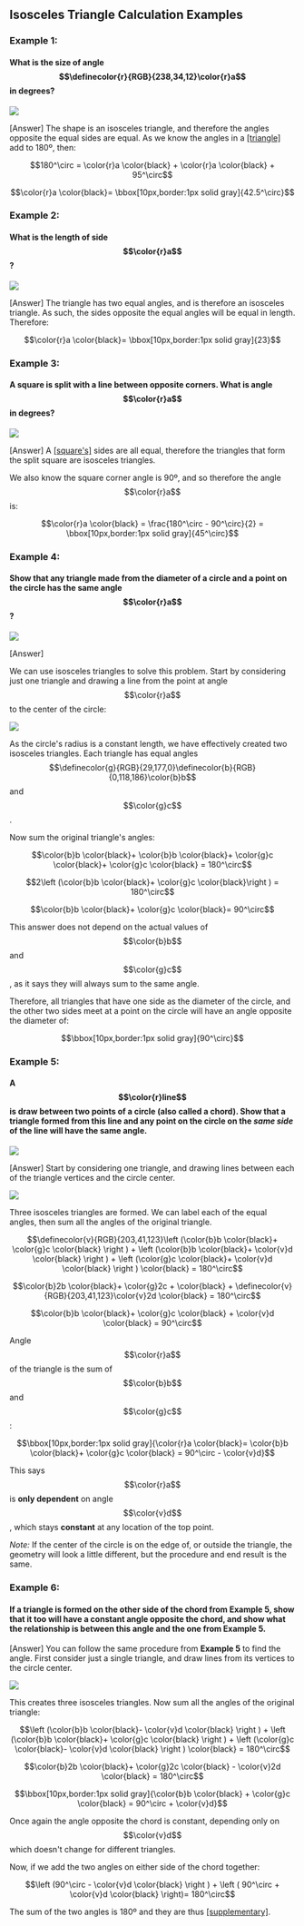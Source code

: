 ## Isosceles Triangle Calculation Examples


### Example 1:

#### What is the size of angle $$\definecolor{r}{RGB}{238,34,12}\color{r}a$$ in degrees?

![](ex1.png)

<hintLow>[Answer]
The shape is an isosceles triangle, and therefore the angles opposite the equal sides are equal. As we know the angles in a [[triangle]]((qr,'Math/Geometry_1/Triangles/base/AngleSum',#00756F)) add to 180º, then:

$$180^\circ = \color{r}a \color{black} + \color{r}a \color{black} + 95^\circ$$

$$\color{r}a \color{black}= \bbox[10px,border:1px solid gray]{42.5^\circ}$$
</hintLow>


### Example 2:

#### What is the length of side $$\color{r}a$$?

![](ex2.png)

<hintLow>[Answer]
The triangle has two equal angles, and is therefore an isosceles triangle. As such, the sides opposite the equal angles will be equal in length. Therefore:

$$\color{r}a \color{black}= \bbox[10px,border:1px solid gray]{23}$$
</hintLow>


### Example 3:

#### A square is split with a line between opposite corners. What is angle $$\color{r}a$$ in degrees?

![](ex3.png)

<hintLow>[Answer]
A [[square's]]((qr,'Math/Geometry_1/RectanglesAndSquares/base/Square',#00756F)) sides are all equal, therefore the triangles that form the split square are isosceles triangles.

We also know the square corner angle is 90º, and so therefore the angle $$\color{r}a$$ is:

$$\color{r}a \color{black} = \frac{180^\circ - 90^\circ}{2} = \bbox[10px,border:1px solid gray]{45^\circ}$$
</hintLow>


### Example 4:

#### Show that any triangle made from the diameter of a circle and a point on the circle has the same angle $$\color{r}a$$?

![](ex4.png)

<hintLow>[Answer]

We can use isosceles triangles to solve this problem. Start by considering just one triangle and drawing a line from the point at angle $$\color{r}a$$ to the center of the circle:

![](ex4a.png)

As the circle's radius is a constant length, we have effectively created two isosceles triangles. Each triangle has equal angles $$\definecolor{g}{RGB}{29,177,0}\definecolor{b}{RGB}{0,118,186}\color{b}b$$ and $$\color{g}c$$.

Now sum the original triangle's angles:

$$\color{b}b \color{black}+ \color{b}b \color{black}+ \color{g}c \color{black}+ \color{g}c \color{black} = 180^\circ$$

$$2\left (\color{b}b \color{black}+ \color{g}c \color{black}\right ) = 180^\circ$$

$$\color{b}b \color{black}+ \color{g}c \color{black}= 90^\circ$$

This answer does not depend on the actual values of $$\color{b}b$$ and $$\color{g}c$$, as it says they will always sum to the same angle.

Therefore, all triangles that have one side as the diameter of the circle, and the other two sides meet at a point on the circle will have an angle opposite the diameter of:

$$\bbox[10px,border:1px solid gray]{90^\circ}$$

</hintLow>

### Example 5:

#### A $$\color{r}line$$ is draw between two points of a circle (also called a chord). Show that a triangle formed from this line and any point on the circle on the _same side_ of the line will have the same angle.

![](ex5.png)

<hintLow>[Answer]
Start by considering one triangle, and drawing lines between each of the triangle vertices and the circle center.

![](ex5a.png)

Three isosceles triangles are formed. We can label each of the equal angles, then sum all the angles of the original triangle.

$$\definecolor{v}{RGB}{203,41,123}\left (\color{b}b \color{black}+ \color{g}c \color{black} \right ) + \left (\color{b}b \color{black}+ \color{v}d \color{black} \right ) + \left (\color{g}c \color{black}+ \color{v}d \color{black} \right ) \color{black} = 180^\circ$$

$$\color{b}2b \color{black}+ \color{g}2c + \color{black} + \definecolor{v}{RGB}{203,41,123}\color{v}2d \color{black} = 180^\circ$$

$$\color{b}b \color{black}+ \color{g}c \color{black} + \color{v}d \color{black} = 90^\circ$$

Angle $$\color{r}a$$ of the triangle is the sum of $$\color{b}b$$ and $$\color{g}c$$:

$$\bbox[10px,border:1px solid gray]{\color{r}a \color{black}= \color{b}b \color{black}+ \color{g}c \color{black} = 90^\circ - \color{v}d}$$

This says $$\color{r}a$$ is **only dependent** on angle $$\color{v}d$$, which stays **constant** at any location of the top point.

_Note:_ If the center of the circle is on the edge of, or outside the triangle, the geometry will look a little different, but the procedure and end result is the same.

</hintLow>

### Example 6:

#### If a triangle is formed on the other side of the chord from Example 5, show that it too will have a constant angle opposite the chord, and show what the relationship is between this angle and the one from Example 5.

<hintLow>[Answer]
You can follow the same procedure from **Example 5** to find the angle. First consider just a single triangle, and draw lines from its vertices to the circle center.

![](ex6a.png)

This creates three isosceles triangles. Now sum all the angles of the original triangle:

$$\left (\color{b}b \color{black}- \color{v}d \color{black} \right ) + \left (\color{b}b \color{black}+ \color{g}c \color{black} \right ) + \left (\color{g}c \color{black}- \color{v}d \color{black} \right ) \color{black} = 180^\circ$$

$$\color{b}2b \color{black}+ \color{g}2c  \color{black} - \color{v}2d \color{black} = 180^\circ$$


$$\bbox[10px,border:1px solid gray]{\color{b}b \color{black} + \color{g}c \color{black} = 90^\circ + \color{v}d}$$

Once again the angle opposite the chord is constant, depending only on $$\color{v}d$$ which doesn't change for different triangles.

Now, if we add the two angles on either side of the chord together:

$$\left (90^\circ - \color{v}d \color{black} \right ) + \left ( 90^\circ + \color{v}d \color{black} \right)= 180^\circ$$

The sum of the two angles is 180º and they are thus [[supplementary]]((qr,'Math/Geometry_1/AngleGroups/base/Supplementary',#00756F)).

</hintLow>

